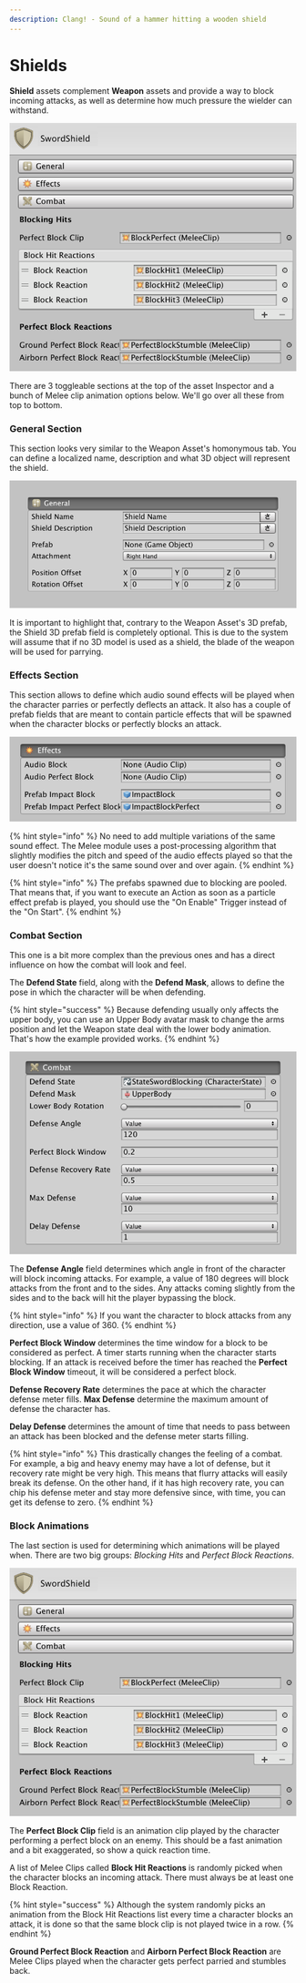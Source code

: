 ```yaml
---
description: Clang! - Sound of a hammer hitting a wooden shield
---
```


# Shields

**Shield** assets complement **Weapon** assets and provide a way to block incoming attacks, as well as determine how much pressure the wielder can withstand.

![\(Shield Asset overview\)](../../.gitbook/assets/melee-shield.png)

There are 3 toggleable sections at the top of the asset Inspector and a bunch of Melee clip animation options below. We'll go over all these from top to bottom.

### General Section

This section looks very similar to the Weapon Asset's homonymous tab. You can define a localized name, description and what 3D object will represent the shield.

![\(General tab\)](../../.gitbook/assets/melee-shield-general.png)

It is important to highlight that, contrary to the Weapon Asset's 3D prefab, the Shield 3D prefab field is completely optional. This is due to the system will assume that if no 3D model is used as a shield, the blade of the weapon will be used for parrying.

### Effects Section

This section allows to define which audio sound effects will be played when the character parries or perfectly deflects an attack. It also has a couple of prefab fields that are meant to contain particle effects that will be spawned when the character blocks or perfectly blocks an attack. 

![\(Effects tab\)](../../.gitbook/assets/melee-shield-effects.png)

{% hint style="info" %}
No need to add multiple variations of the same sound effect. The Melee module uses a post-processing algorithm that slightly modifies the pitch and speed of the audio effects played so that the user doesn't notice it's the same sound over and over again.
{% endhint %}

{% hint style="info" %}
The prefabs spawned due to blocking are pooled. That means that, if you want to execute an Action as soon as a particle effect prefab is played, you should use the "On Enable" Trigger instead of the "On Start".
{% endhint %}

### Combat Section

This one is a bit more complex than the previous ones and has a direct influence on how the combat will look and feel.

The **Defend State** field, along with the **Defend Mask**, allows to define the pose in which the character will be when defending. 

{% hint style="success" %}
Because defending usually only affects the upper body, you can use an Upper Body avatar mask to change the arms position and let the Weapon state deal with the lower body animation. That's how the example provided works.
{% endhint %}

![\(Combat tab\)](../../.gitbook/assets/melee-shield-combat.png)

The **Defense Angle** field determines which angle in front of the character will block incoming attacks. For example, a value of 180 degrees will block attacks from the front and to the sides. Any attacks coming slightly from the sides and to the back will hit the player bypassing the block.

{% hint style="info" %}
If you want the character to block attacks from any direction, use a value of 360.
{% endhint %}

**Perfect Block Window** determines the time window for a block to be considered as perfect. A timer starts running when the character starts blocking. If an attack is received before the timer has reached the **Perfect Block Window** timeout, it will be considered a perfect block.

**Defense Recovery Rate** determines the pace at which the character defense meter fills. **Max Defense** determine the maximum amount of defense the character has.

**Delay Defense** determines the amount of time that needs to pass between an attack has been blocked and the defense meter starts filling.

{% hint style="info" %}
This drastically changes the feeling of a combat. For example, a big and heavy enemy may have a lot of defense, but it recovery rate might be very high. This means that flurry attacks will easily break its defense. On the other hand, if it has high recovery rate, you can chip his defense meter and stay more defensive since, with time, you can get its defense to zero.
{% endhint %}

### Block Animations

The last section is used for determining which animations will be played when. There are two big groups: _Blocking Hits_ and _Perfect Block Reactions_.

![](../../.gitbook/assets/melee-shield.png)

The **Perfect Block Clip** field is an animation clip played by the character performing a perfect block on an enemy. This should be a fast animation and a bit exaggerated, so show a quick reaction time.

A list of Melee Clips called **Block Hit Reactions** is randomly picked when the character blocks an incoming attack. There must always be at least one Block Reaction.

{% hint style="success" %}
Although the system randomly picks an animation from the Block Hit Reactions list every time a character blocks an attack, it is done so that the same block clip is not played twice in a row.
{% endhint %}

**Ground Perfect Block Reaction** and **Airborn Perfect Block Reaction** are Melee Clips played when the character gets perfect parried and stumbles back.

